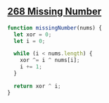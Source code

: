 ## [268 Missing Number](https://leetcode.com/problems/missing-number/description/)

<!-- notecardId: 1740655842699 -->

```js
function missingNumber(nums) {
  let xor = 0;
  let i = 0;

  while (i < nums.length) {
    xor ^= i ^ nums[i];
    i += 1;
  }

  return xor ^ i;
}
```
